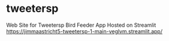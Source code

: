 # tweetersp
Web Site for Tweetersp Bird Feeder App
Hosted on Streamlit
https://jimmaastricht5-tweetersp-1-main-veglvm.streamlit.app/ 
